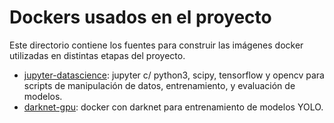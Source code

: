 Dockers usados en el proyecto
=============================

Este directorio contiene los fuentes para construir las imágenes docker utilizadas en distintas etapas del proyecto.

- [jupyter-datascience](./jupyter-datascience): jupyter c/ python3, scipy, tensorflow y opencv para scripts de manipulación de datos, entrenamiento, y evaluación de modelos.
- [darknet-gpu](./darknet-gpu): docker con darknet para entrenamiento de modelos YOLO.
